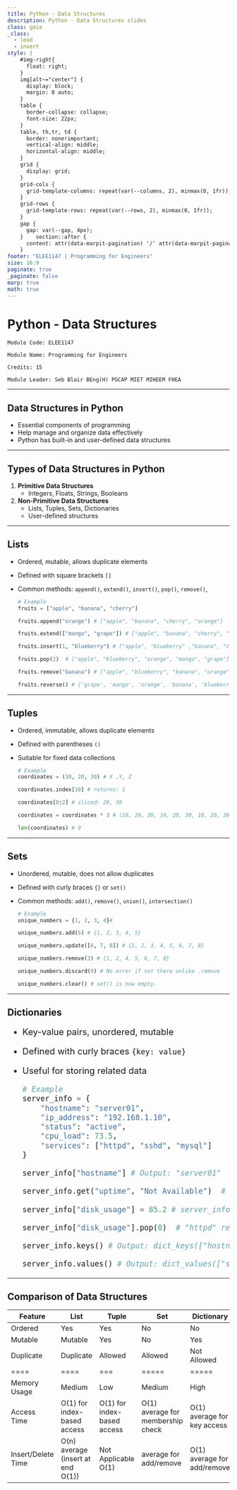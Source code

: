 ```yaml
---
title: Python - Data Structures
description: Python - Data Structures slides
class: gaia
_class:
  - lead
  - invert
style: |
    #img-right{
      float: right;
    }
    img[alt~="center"] {
      display: block;
      margin: 0 auto;
    }
    table {
      border-collapse: collapse;
      font-size: 22px;
    }
    table, th,tr, td {
      border: none!important;
      vertical-align: middle;
      horizontal-align: middle;
    }
    grid {
      display: grid;
    }
    grid-cols {
      grid-template-columns: repeat(var(--columns, 2), minmax(0, 1fr));
    }
    grid-rows {
      grid-template-rows: repeat(var(--rows, 2), minmax(0, 1fr));
    }
    gap {
      gap: var(--gap, 4px);
    }    section::after {
      content: attr(data-marpit-pagination) '/' attr(data-marpit-pagination-total);
    }
footer: "ELEE1147 | Programming for Engineers"
size: 16:9
paginate: true
_paginate: false
marp: true
math: true
---
```


<!-- _footer: "" -->

# Python - Data Structures

    Module Code: ELEE1147

    Module Name: Programming for Engineers

    Credits: 15

    Module Leader: Seb Blair BEng(H) PGCAP MIET MIHEEM FHEA

---
## Data Structures in Python

- Essential components of programming
- Help manage and organize data effectively
- Python has built-in and user-defined data structures

---

## Types of Data Structures in Python

1. **Primitive Data Structures**
   - Integers, Floats, Strings, Booleans
2. **Non-Primitive Data Structures**
   - Lists, Tuples, Sets, Dictionaries
   - User-defined structures

---

## Lists

- Ordered, mutable, allows duplicate elements
- Defined with square brackets `[]`
- Common methods: `append()`, `extend()`, `insert()`, `pop()`, `remove()`,

    ```python
    # Example
    fruits = ["apple", "banana", "cherry"]

    fruits.append("orange") # ["apple", "banana", "cherry", "orange"]

    fruits.extend(["mango", "grape"]) # ["apple", "banana", "cherry", "orange", "mango", "grape"]

    fruits.insert(1, "blueberry") # ["apple", "blueberry" ,"banana", "cherry", "orange", "mango", "grape"]

    fruits.pop(2)  # ["apple", "blueberry", "orange", "mango", "grape"]

    fruits.remove("banana") # ["apple", "blueberry", "banana", "orange", "mango", "grape"]

    fruits.reverse() # ['grape', 'mango', 'orange', 'banana', 'blueberry', 'apple']
    ```

---

## Tuples

- Ordered, immutable, allows duplicate elements
- Defined with parentheses `()`
- Suitable for fixed data collections

    ```python
    # Example
    coordinates = (10, 20, 30) # X ,Y, Z

    coordinates.index[10] # returns: 1

    coordinates[0:2] # sliced: 20, 30

    coordinates = coordinates * 3 # (10, 20, 30, 10, 20, 30, 10, 20, 30)

    len(coordinates) # 9
    ```

---

## Sets

- Unordered, mutable, does not allow duplicates
- Defined with curly braces `{}` or `set()`
- Common methods: `add()`, `remove()`, `union()`, `intersection()`

    ```python
    # Example
    unique_numbers = {1, 2, 3, 4}#

    unique_numbers.add(5) # {1, 2, 3, 4, 5}

    unique_numbers.update([6, 7, 8]) # {1, 2, 3, 4, 5, 6, 7, 8}

    unique_numbers.remove(3) # {1, 2, 4, 5, 6, 7, 8}

    unique_numbers.discard(9) # No error if not there unlike .remove 

    unique_numbers.clear() # set() is now empty.
    ```

---

## Dictionaries

 <div style="font-size:20px">

- Key-value pairs, unordered, mutable
- Defined with curly braces `{key: value}`
- Useful for storing related data

   

    ```python
    # Example
    server_info = {
        "hostname": "server01",
        "ip_address": "192.168.1.10",
        "status": "active",
        "cpu_load": 73.5,
        "services": ["httpd", "sshd", "mysql"]
    }

    server_info["hostname"] # Output: "server01"

    server_info.get("uptime", "Not Available")  # Output: "Not Available" (if key not present)

    server_info["disk_usage"] = 85.2 # server_info now contains disk_usage

    server_info["disk_usage"].pop(0)  # "httpd" removed from "services"

    server_info.keys() # Output: dict_keys(["hostname", "status", "cpu_load", "services"])

    server_info.values() # Output: dict_values(["server01", "active", 73.5, ["sshd", "mysql"]])
    ```

</div>

---

## Comparison of Data Structures


|Feature	|List|	Tuple|	Set|	Dictionary|
|----|---|---|---|---|
|Ordered|   Yes       | Yes       | No        | No              |
|Mutable|   Mutable       | Yes       | No        | Yes       | Yes             |
|Duplicate| Duplicate     | Allowed   | Allowed   | Not Allowed | Keys Unique  |
|====|====|===|=====|=====|
|Memory Usage|	Medium|	Low|Medium|	High|
|Access Time|	O(1) for index-based access|	O(1) for index-based access	|O(1) average for membership check	|O(1) average for key access|
|Insert/Delete Time| O(n) average (insert at end O(1))|	Not Applicable	O(1) |average for add/remove	| O(1) average for add/remove|
